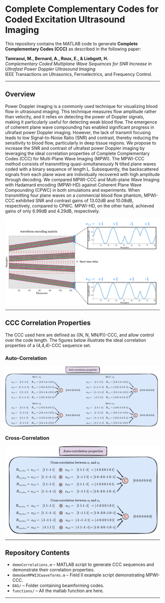 # Complete Complementary Codes for Coded Excitation Ultrasound Imaging

This repository contains the MATLAB code to generate **Complete Complementary Codes (CCC)** as described in the following paper:

**Tamraoui, M., Bernard, A., Roux, E., & Liebgott, H.**  
*Complementary Coded Multiplane Wave Sequences for SNR Increase in Ultrafast Power Doppler Ultrasound Imaging*  
IEEE Transactions on Ultrasonics, Ferroelectrics, and Frequency Control.

---

## Overview

Power Doppler imaging is a commonly used technique for visualizing blood flow in ultrasound imaging. This technique measures flow amplitude rather than velocity, and it relies on detecting the power of Doppler signals, making it particularly useful for detecting weak blood flow. The emergence of coherent plane wave compounding has enabled significant progress in ultrafast power Doppler imaging. However, the lack of transmit focusing leads to low Signal-to-Noise Ratio (SNR) and contrast, thereby reducing the sensitivity to blood flow, particularly in deep tissue regions. We propose to increase the SNR and contrast of ultrafast power Doppler imaging by leveraging the ideal correlation properties of Complete Complementary Codes (CCC) for Multi-Plane Wave Imaging (MPWI). The MPWI-CCC method consists of transmitting quasi-simultaneously N tilted plane waves coded with a binary sequence of length L. Subsequently, the backscattered signals from each plane wave are individually recovered with high amplitude through decoding. We compared MPWI-CCC and Multi-plane Wave Imaging with Hadamard encoding (MPWI-HD) against Coherent Plane Wave Compounding (CPWC) in both simulations and experiments. When transmitting four plane waves on a commercial blood flow phantom, MPWI-CCC exhibited SNR and contrast gains of 13.02dB and 10.08dB, respectively, compared to CPWC. MPWI-HD, on the other hand, achieved gains of only 6.99dB and 4.29dB, respectively. 

![Encoding-waveform of MPWI-CCC](./img/encoding_matrix.png)

---

## CCC Correlation Properties
The CCC used here are defined as \((N, N, MN/P)\)-CCC, and allow control over the code length.
The figures below illustrate the ideal correlation properties of a (4,4,4)-CCC sequence set.

### Auto-Correlation
![Auto-Correlation of CCC](./img/correlations_ccc.png)

### Cross-Correlation
![Cross-Correlation of CCC](./img/crosscorrelationccc.png)

---

## Repository Contents

- `demoCorrelations.m` – MATLAB script to generate CCC sequences and demonstrate their correlation properties.
- `demoGenMPWI3Cwaveforms.m` – Field II example script demonstrating MPWI-CCC.
- `DAS/` – Folder containing beamforming codes.
- `functions/` – All the matlab function are here.
  
---
